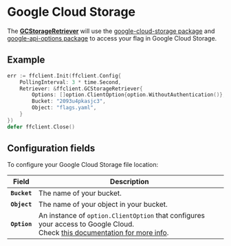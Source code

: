 # Google Cloud Storage

The [**GCStorageRetriever**](https://pkg.go.dev/github.com/thomaspoignant/go-feature-flag#GCStorageRetriever) will use
the [google-cloud-storage package](https://pkg.go.dev/cloud.google.com/go/storage)
and [google-api-options package](https://pkg.go.dev/google.golang.org/api/option) to access your flag in Google Cloud
Storage.

## Example

```go
err := ffclient.Init(ffclient.Config{
    PollingInterval: 3 * time.Second,
    Retriever: &ffclient.GCStorageRetriever{
	    Options: []option.ClientOption{option.WithoutAuthentication()},
		Bucket: "2093u4pkasjc3",
		Object: "flags.yaml",
	}
})
defer ffclient.Close()
```

## Configuration fields

To configure your Google Cloud Storage file location:

| Field | Description |
|---|---|
|**`Bucket`**| The name of your bucket.|
|**`Object`**| The name of your object in your bucket.|
|**`Option`**| An instance of `option.ClientOption` that configures your access to Google Cloud. <br/> Check [this documentation for more info](https://cloud.google.com/docs/authentication).|

